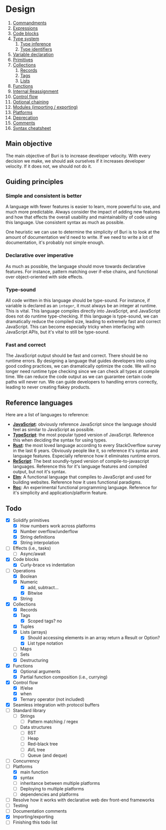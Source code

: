 # Design

1. [Commandments](commandments.md)
2. [Expressions](expressions.md)
3. [Code blocks](code-blocks.md)
4. [Type system](type-system.md)
   1. [Type inference](type-inference.md)
   2. [Type identifiers](type-identifiers.md)
5. [Variable declaration](variable-declaration.md)
6. [Primitives](primitives.md)
7. [Collections](collections.md)
   1. [Records](records.md)
   2. [Tags](tags.md)
   3. [Lists](lists.md)
8. [Functions](functions.md)
9. [Internal Reassignment](internal-reassignment.md)
10. [Control flow](control-flow.md)
11. [Optional chaining](optional-chaining.md)
12. [Modules (importing / exporting)](modules.md)
13. [Platforms](platforms.md)
14. [Deprecation](deprecation.md)
15. [Comments](comments.md)
16. [Syntax cheatsheet](syntax-cheatsheet.md)

## Main objective

The main objective of Buri is to increase developer velocity. With every decision we make, we should ask ourselves if it increases developer velocity. If it does not, we should not do it.

## Guiding principles

### Simple and consistent is better

A language with fewer features is easier to learn, more powerful to use, and much more predictable. Always consider the impact of adding new features and how that effects the overall usability and maintainability of code using this language. Use consistent syntax as much as possible.

One heuristic we can use to determine the simplicity of Buri is to look at the amount of documentation we'd need to write. If we need to write a lot of documentation, it's probably not simple enough.

### Declarative over imperative

As much as possible, the language should move towards declarative features. For instance, pattern matching over if-else chains, and functional over object-oriented with side effects.

### Type-sound

All code written in this language should be type-sound. For instance, if variable is declared as an `integer`, it must always be an integer at runtime. This is vital. This language compiles directly into JavaScript, and JavaScript does not do runtime type-checking. If this language is type-sound, we can dramatically reduce the compiled size, leading to extremely fast and correct JavaScript. This can become especially tricky when interfacing with JavaScript APIs, but it's vital to still be type-sound.

### Fast and correct

The JavaScript output should be fast and correct. There should be no runtime errors. By designing a language that guides developers into using good coding practices, we can dramatically optimize the code. We will no longer need runtime type checking since we can check all types at compile time. We can reduce the code output as we can guarantee certain code paths will never run. We can guide developers to handling errors correctly, leading to never creating flakey products.

## Reference languages

Here are a list of languages to reference:

- **[JavaScript](https://developer.mozilla.org/en-US/docs/Web/JavaScript)**: obviously reference JavaScript since the language should feel as similar to JavaScript as possible.
- **[TypeScript](https://www.typescriptlang.org/)**: the most popular typed version of JavaScript. Reference this when deciding the syntax for using types.
- **[Rust](https://www.rust-lang.org/)**: the most loved language according to every StackOverflow survey in the last 6 years. Obviously people like it, so reference it's syntax and language features. Especially reference how it eliminates runtime errors.
- **[ReScript](https://rescript-lang.org/)**: The best soundly-typed version of compile-to-javascript languages. Reference this for it's language features and compiled output, but not it's syntax.
- **[Elm](https://elm-lang.org/)**: A functional language that compiles to JavaScript and used for building websites. Reference how it uses functional paradigms.
- **[Roc](https://roc-lang.org/)**: An experimental functional programming language. Reference for it's simplicity and application/platform feature.

## Todo

- [x] Solidify primitives
  - [x] How numbers work across platforms
  - [x] Number overflow/underflow
  - [x] String definitions
  - [x] String interpolation
- [ ] Effects (i.e., tasks)
  - [ ] Async/await
- [x] Code blocks
  - [x] Curly-brace vs indentation
- [ ] Operations
  - [x] Boolean
  - [x] Numeric
    - [x] add, subtract…
    - [x] Bitwise
  - [x] String
- [x] Collections
  - [x] Records
  - [x] Tags
    - [x] Scoped tags? no
  - [x] Tuples
  - [x] Lists (arrays)
    - [x] Should accessing elements in an array return a Result or Option?
    - [x] List type notation
  - [ ] Maps
  - [ ] Sets
  - [x] Destructuring
- [x] Functions
  - [x] Optional arguments
  - [x] Partial function composition (i.e., currying)
- [x] Control flow
  - [x] If/else
  - [x] when
  - [x] Ternary operator (not included)
- [x] Seamless integration with protocol buffers
- [ ] Standard library
  - [ ] Strings
    - [ ] Pattern matching / regex
  - [ ] Data structures
    - [ ] BST
    - [ ] Heap
    - [ ] Red-black tree
    - [ ] AVL tree
    - [ ] Queue (and deque)
- [ ] Concurrency
- [ ] Platforms
  - [x] main function
  - [x] syntax
  - [ ] inheritance between multiple platforms
  - [ ] Deploying to multiple platforms
  - [ ] dependencies and platforms
- [ ] Resolve how it works with declarative web dev front-end frameworks
- [ ] Testing
- [ ] Documentation comments
- [x] Importing/exporting
- [ ] Finishing this todo list
